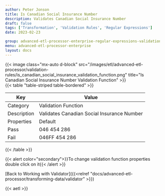 ```yaml
---
author: Peter Jonson
title: Is Canadian Social Insurance Number
description: Validates Canadian Social Insurance Number
draft: false
tags: ['Transformation', 'Validation Rules', 'Regular Expressions']
date: 2023-02-23

group: advanced-etl-processor-enterprise-regular-expressions-validation
menu: advanced-etl-processor-enterprise
layout: docs
---
```


{{< image class="mx-auto d-block"  src="/images/etl/advanced-etl-processor/validation-rules/is_canadian_social_insurance_validation_function.png" title="Is Canadian Social Insurance Number Validation Function" >}}
\
{{< table "table-striped table-bordered" >}}

| Key         | Value                                      |
| ----------- | ------------------------------------------ |
| Category    | Validation Function                        |
| Description | Validates Canadian Social Insurance Number |
| Properties  | Default                                    |
| Pass        | 046 454 286                                |
| Fail        | 046FF 454 286                              |

{{< /table >}}

{{< alert color="secondary">}}To change validation function properties double click on it{{< /alert >}}

[Back to Working with Validator]({{<relref "docs/advanced-etl-processor/transforming-data/validator" >}})

{{< aetl >}}
